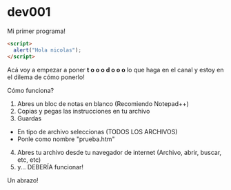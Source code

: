 # dev001
Mi primer programa!
```html
<script>
  alert("Hola nicolas");
</script>
```
Acá voy a empezar a poner **t o o o d o o o** lo que haga en el canal y estoy en el dilema de cómo ponerlo!

Cómo funciona?

1. Abres un bloc de notas en blanco (Recomiendo Notepad++)
2. Copias y pegas las instrucciones en tu archivo
3. Guardas
  - En tipo de archivo seleccionas (TODOS LOS ARCHIVOS)
  - Ponle como nombre "prueba.htm"
4. Abres tu archivo desde tu navegador de internet (Archivo, abrir, buscar, etc, etc)
5. y... DEBERÍA funcionar!

Un abrazo!
